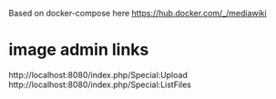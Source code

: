 Based on docker-compose here
https://hub.docker.com/_/mediawiki

# image admin links
http://localhost:8080/index.php/Special:Upload
http://localhost:8080/index.php/Special:ListFiles

